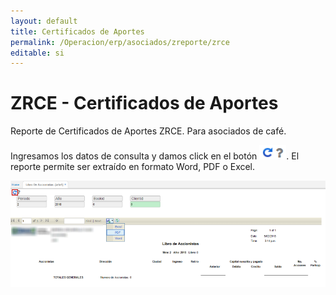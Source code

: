 ```yaml
---
layout: default
title: Certificados de Aportes
permalink: /Operacion/erp/asociados/zreporte/zrce
editable: si
---
```


# ZRCE - Certificados de Aportes

Reporte de Certificados de Aportes ZRCE. Para asociados de café. 

Ingresamos los datos de consulta y damos click en el botón ![](actualizar.png). El reporte permite ser extraído en formato Word, PDF o Excel.  

![](zrla1.png)